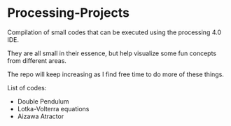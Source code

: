 # Processing-Projects

Compilation of small codes that can be executed using the processing 4.0 IDE.

They are all small in their essence, but help visualize some fun concepts from different areas.

The repo will keep increasing as I find free time to do more of these things.


List of codes:

  - Double Pendulum
  - Lotka-Volterra equations
  - Aizawa Atractor

